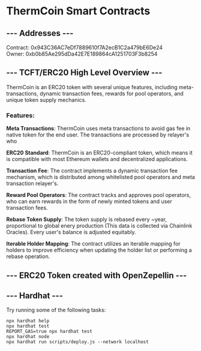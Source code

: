 # ThermCoin Smart Contracts

## --- Addresses ---

Contract: 0x943C36AC7eDf7889610f7A2ecB1C2a479bE6De24 <br/>
Owner: 0xb0b85Ae295dDa42E7E189864cA1251703F3b8254 <br/>

## --- TCFT/ERC20 High Level Overview ---

ThermCoin is an ERC20 token with several unique features, including meta-transactions, dynamic transaction fees,
rewards for pool operators, and unique token supply mechanics.

### Features:

**Meta Transactions**: ThermCoin uses meta transactions to avoid gas fee in native token for the end user. The transactions are processed by relayer's who

**ERC20 Standard**: ThermCoin is an ERC20-compliant token, which means it is compatible with most Ethereum wallets and decentralized applications.

**Transaction Fee**: The contract implements a dynamic transaction fee mechanism, which is distributed among whitelisted pool operators and meta transaction relayer's.

**Reward Pool Operators**: The contract tracks and approves pool operators, who can earn rewards in the form of newly minted tokens and user transaction fees.

**Rebase Token Supply**: The token supply is rebased every ~year, proportional to global enery production (This data is collected via Chainlink Oracles). Every user's balance is adjusted equitably.

**Iterable Holder Mapping**: The contract utilizes an iterable mapping for holders to improve efficiency when updating the holder list or performing a rebase operation.

## --- ERC20 Token created with OpenZepellin ---

## --- Hardhat ---

Try running some of the following tasks:

```shell
npx hardhat help
npx hardhat test
REPORT_GAS=true npx hardhat test
npx hardhat node
npx hardhat run scripts/deploy.js --network localhost
```
